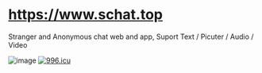 # https://www.schat.top
Stranger and Anonymous chat web and app, Suport Text / Picuter / Audio / Video

![image](http://www.schat.top/icons/show/1.png)
[![996.icu](https://img.shields.io/badge/link-996.icu-red.svg)](https://996.icu)
